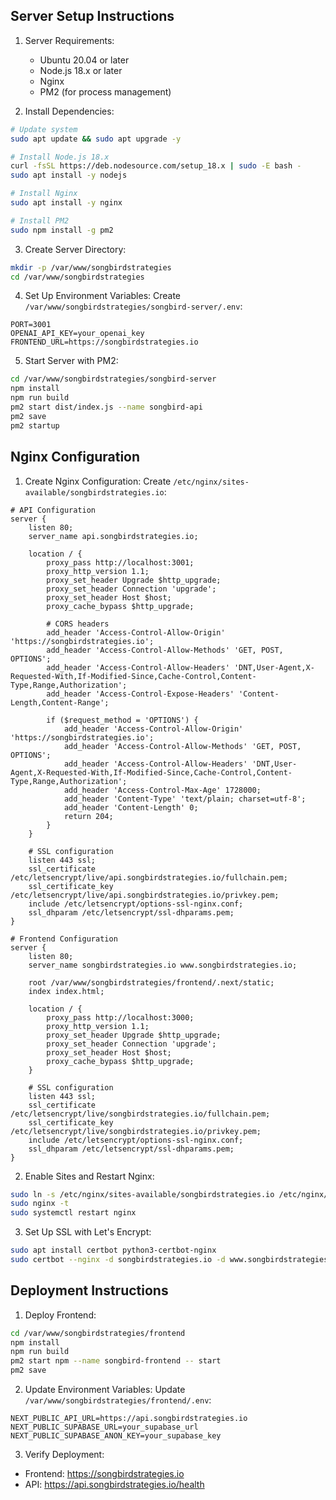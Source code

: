 ## Server Setup Instructions

1. Server Requirements:
   - Ubuntu 20.04 or later
   - Node.js 18.x or later
   - Nginx
   - PM2 (for process management)

2. Install Dependencies:
```bash
# Update system
sudo apt update && sudo apt upgrade -y

# Install Node.js 18.x
curl -fsSL https://deb.nodesource.com/setup_18.x | sudo -E bash -
sudo apt install -y nodejs

# Install Nginx
sudo apt install -y nginx

# Install PM2
sudo npm install -g pm2
```

3. Create Server Directory:
```bash
mkdir -p /var/www/songbirdstrategies
cd /var/www/songbirdstrategies
```

4. Set Up Environment Variables:
Create `/var/www/songbirdstrategies/songbird-server/.env`:
```
PORT=3001
OPENAI_API_KEY=your_openai_key
FRONTEND_URL=https://songbirdstrategies.io
```

5. Start Server with PM2:
```bash
cd /var/www/songbirdstrategies/songbird-server
npm install
npm run build
pm2 start dist/index.js --name songbird-api
pm2 save
pm2 startup
```

## Nginx Configuration

1. Create Nginx Configuration:
Create `/etc/nginx/sites-available/songbirdstrategies.io`:
```nginx
# API Configuration
server {
    listen 80;
    server_name api.songbirdstrategies.io;

    location / {
        proxy_pass http://localhost:3001;
        proxy_http_version 1.1;
        proxy_set_header Upgrade $http_upgrade;
        proxy_set_header Connection 'upgrade';
        proxy_set_header Host $host;
        proxy_cache_bypass $http_upgrade;
        
        # CORS headers
        add_header 'Access-Control-Allow-Origin' 'https://songbirdstrategies.io';
        add_header 'Access-Control-Allow-Methods' 'GET, POST, OPTIONS';
        add_header 'Access-Control-Allow-Headers' 'DNT,User-Agent,X-Requested-With,If-Modified-Since,Cache-Control,Content-Type,Range,Authorization';
        add_header 'Access-Control-Expose-Headers' 'Content-Length,Content-Range';
        
        if ($request_method = 'OPTIONS') {
            add_header 'Access-Control-Allow-Origin' 'https://songbirdstrategies.io';
            add_header 'Access-Control-Allow-Methods' 'GET, POST, OPTIONS';
            add_header 'Access-Control-Allow-Headers' 'DNT,User-Agent,X-Requested-With,If-Modified-Since,Cache-Control,Content-Type,Range,Authorization';
            add_header 'Access-Control-Max-Age' 1728000;
            add_header 'Content-Type' 'text/plain; charset=utf-8';
            add_header 'Content-Length' 0;
            return 204;
        }
    }

    # SSL configuration
    listen 443 ssl;
    ssl_certificate /etc/letsencrypt/live/api.songbirdstrategies.io/fullchain.pem;
    ssl_certificate_key /etc/letsencrypt/live/api.songbirdstrategies.io/privkey.pem;
    include /etc/letsencrypt/options-ssl-nginx.conf;
    ssl_dhparam /etc/letsencrypt/ssl-dhparams.pem;
}

# Frontend Configuration
server {
    listen 80;
    server_name songbirdstrategies.io www.songbirdstrategies.io;

    root /var/www/songbirdstrategies/frontend/.next/static;
    index index.html;

    location / {
        proxy_pass http://localhost:3000;
        proxy_http_version 1.1;
        proxy_set_header Upgrade $http_upgrade;
        proxy_set_header Connection 'upgrade';
        proxy_set_header Host $host;
        proxy_cache_bypass $http_upgrade;
    }

    # SSL configuration
    listen 443 ssl;
    ssl_certificate /etc/letsencrypt/live/songbirdstrategies.io/fullchain.pem;
    ssl_certificate_key /etc/letsencrypt/live/songbirdstrategies.io/privkey.pem;
    include /etc/letsencrypt/options-ssl-nginx.conf;
    ssl_dhparam /etc/letsencrypt/ssl-dhparams.pem;
}
```

2. Enable Sites and Restart Nginx:
```bash
sudo ln -s /etc/nginx/sites-available/songbirdstrategies.io /etc/nginx/sites-enabled/
sudo nginx -t
sudo systemctl restart nginx
```

3. Set Up SSL with Let's Encrypt:
```bash
sudo apt install certbot python3-certbot-nginx
sudo certbot --nginx -d songbirdstrategies.io -d www.songbirdstrategies.io -d api.songbirdstrategies.io
```

## Deployment Instructions

1. Deploy Frontend:
```bash
cd /var/www/songbirdstrategies/frontend
npm install
npm run build
pm2 start npm --name songbird-frontend -- start
pm2 save
```

2. Update Environment Variables:
Update `/var/www/songbirdstrategies/frontend/.env`:
```
NEXT_PUBLIC_API_URL=https://api.songbirdstrategies.io
NEXT_PUBLIC_SUPABASE_URL=your_supabase_url
NEXT_PUBLIC_SUPABASE_ANON_KEY=your_supabase_key
```

3. Verify Deployment:
- Frontend: https://songbirdstrategies.io
- API: https://api.songbirdstrategies.io/health